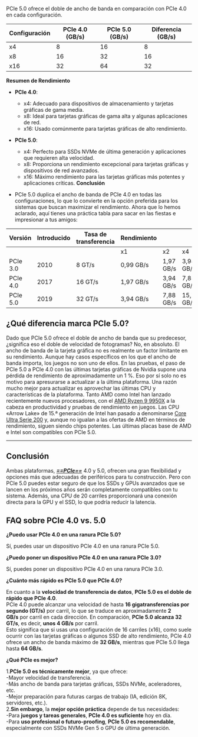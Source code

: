 PCIe 5.0 ofrece el doble de ancho de banda en comparación con PCIe 4.0 en cada configuración.

| Configuración | PCIe 4.0 (GB/s) | PCIe 5.0 (GB/s) | Diferencia (GB/s) |
| ------------- | --------------- | --------------- | ----------------- |
| x4            | 8               | 16              | 8                 |
| x8            | 16              | 32              | 16                |
| x16           | 32              | 64              | 32                |
**Resumen de Rendimiento**

- **PCIe 4.0**:
    
    - x4: Adecuado para dispositivos de almacenamiento y tarjetas gráficas de gama media.
    - x8: Ideal para tarjetas gráficas de gama alta y algunas aplicaciones de red.
    - x16: Usado comúnmente para tarjetas gráficas de alto rendimiento.
    
- **PCIe 5.0**:
    
    - x4: Perfecto para SSDs NVMe de última generación y aplicaciones que requieren alta velocidad.
    - x8: Proporciona un rendimiento excepcional para tarjetas gráficas y dispositivos de red avanzados.
    - x16: Máximo rendimiento para las tarjetas gráficas más potentes y aplicaciones críticas.
**Conclusión**
- PCIe 5.0 duplica el ancho de banda de PCIe 4.0 en todas las configuraciones, lo que lo convierte en la opción preferida para los sistemas que buscan maximizar el rendimiento.
Ahora que lo hemos aclarado, aquí tienes una práctica tabla para sacar en las fiestas e impresionar a tus amigos:

| Versión  | Introducido | Tasa de transferencia | Rendimiento |           |            |            |            |
| -------- | ----------- | --------------------- | ----------- | --------- | ---------- | ---------- | ---------- |
|          |             |                       | x1          | x2        | x4         | x8         | x16        |
| PCIe 3.0 | 2010        | 8 GT/s                | 0,99 GB/s   | 1,97 GB/s | 3,94 GB/s  | 7,88 GB/s  | 15,76 GB/s |
| PCIe 4.0 | 2017        | 16 GT/s               | 1,97 GB/s   | 3,94 GB/s | 7,88 GB/s  | 15,76 GB/s | 31,51 GB/s |
| PCIe 5.0 | 2019        | 32 GT/s               | 3,94 GB/s   | 7,88 GB/s | 15,76 GB/s | 31,51 GB/s | 63,02 GB/s |
## ¿Qué diferencia marca PCIe 5.0?
Dado que PCIe 5.0 ofrece el doble de ancho de banda que su predecesor, ¿significa eso el doble de velocidad de fotogramas? No, en absoluto. El ancho de banda de la tarjeta gráfica no es realmente un factor limitante en su rendimiento. Aunque hay casos específicos en los que el ancho de banda importa, los juegos no son uno de ellos. En las pruebas, el paso de PCIe 5.0 a PCIe 4.0 con las últimas tarjetas gráficas de Nvidia supone una pérdida de rendimiento de aproximadamente un 1 %. Eso por sí solo no es motivo para apresurarse a actualizar a la última plataforma.
Una razón mucho mejor para actualizar es aprovechar las últimas CPU y características de la plataforma. Tanto AMD como Intel han lanzado recientemente nuevos procesadores, con el [AMD Ryzen 9 9950X](https://www.corsair.com/es/es/explorer/gamer/gaming-pcs/amd-ryzen-9-9950x-vs-ryzen-9-9900x-whats-the-difference/) a la cabeza en productividad y pruebas de rendimiento en juegos. Las CPU «Arrow Lake» de 15.ª generación de Intel han pasado a denominarse [Core Ultra Serie 200](https://www.corsair.com/es/es/explorer/gamer/gaming-pcs/new-intel-core-ultra-200-series-cpus-everything-you-need-to-know/) y, aunque no igualan a las ofertas de AMD en términos de rendimiento, siguen siendo chips potentes. Las últimas placas base de AMD e Intel son compatibles con PCIe 5.0.

---
## Conclusión
Ambas plataformas, **_[==PCIe==](https://en.wikipedia.org/wiki/PCI_Express)_** 4.0 y 5.0, ofrecen una gran flexibilidad y opciones más que adecuadas de periféricos para tu construcción. Pero con PCIe 5.0 puedes estar seguro de que los SSDs y GPUs avanzados que se lancen en los próximos años serán completamente compatibles con tu sistema. Además, una CPU de 20 carriles proporcionará una conexión directa para la GPU y el SSD, lo que podría reducir la latencia.
## FAQ sobre PCIe 4.0 vs. 5.0

**¿Puedo usar PCIe 4.0 en una ranura PCIe 5.0?**

Sí, puedes usar un dispositivo PCIe 4.0 en una ranura PCIe 5.0.

**¿Puedo poner un dispositivo PCIe 4.0 en una ranura PCIe 3.0?**

Sí, puedes poner un dispositivo PCIe 4.0 en una ranura PCIe 3.0.

**¿Cuánto más rápido es PCIe 5.0 que PCIe 4.0?**

En cuanto a la **velocidad de transferencia de datos**, **PCIe 5.0 es el doble de rápido que PCIe 4.0**.  
PCIe 4.0 puede alcanzar una velocidad de hasta **16 gigatransferencias por segundo (GT/s)** por carril, lo que se traduce en aproximadamente **2 GB/s** por carril en cada dirección. En comparación, **PCIe 5.0 alcanza 32 GT/s**, es decir, **unos 4 GB/s** por carril.  
Esto significa que si usas una configuración de 16 carriles (x16), como suele ocurrir con las tarjetas gráficas o algunos SSD de alto rendimiento, PCIe 4.0 ofrece un ancho de banda máximo de **32 GB/s**, mientras que PCIe 5.0 llega hasta **64 GB/s**.

**¿Qué PCIe es mejor?**

1.**PCIe 5.0 es técnicamente mejor**, ya que ofrece:  
-Mayor velocidad de transferencia.  
-Más ancho de banda para tarjetas gráficas, SSDs NVMe, aceleradores, etc.  
-Mejor preparación para futuras cargas de trabajo (IA, edición 8K, servidores, etc.).  
2.**Sin embargo**, la **mejor opción práctica** depende de tus necesidades:  
-Para **juegos y tareas generales**, **PCIe 4.0 es suficiente** hoy en día.  
-Para **uso profesional o futuro-proofing**, **PCIe 5.0 es recomendable**, especialmente con SSDs NVMe Gen 5 o GPU de última generación.